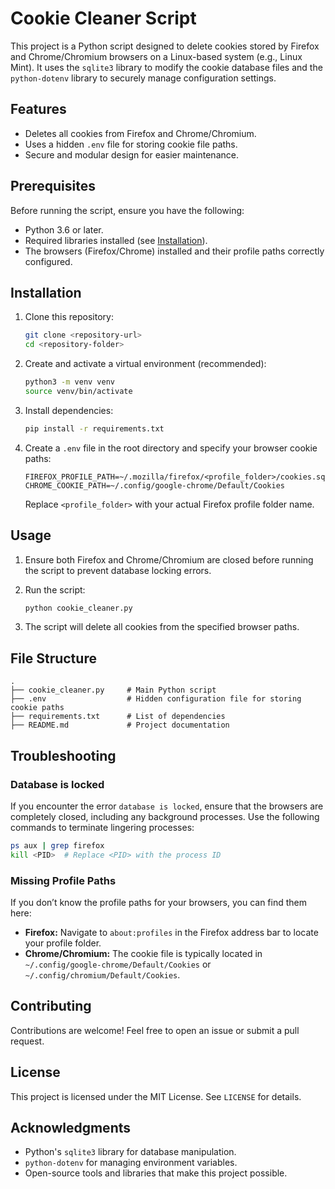 # Cookie Cleaner Script

This project is a Python script designed to delete cookies stored by Firefox and Chrome/Chromium browsers on a Linux-based system (e.g., Linux Mint). It uses the `sqlite3` library to modify the cookie database files and the `python-dotenv` library to securely manage configuration settings.

## Features
- Deletes all cookies from Firefox and Chrome/Chromium.
- Uses a hidden `.env` file for storing cookie file paths.
- Secure and modular design for easier maintenance.

## Prerequisites
Before running the script, ensure you have the following:
- Python 3.6 or later.
- Required libraries installed (see [Installation](#installation)).
- The browsers (Firefox/Chrome) installed and their profile paths correctly configured.

## Installation

1. Clone this repository:
   ```bash
   git clone <repository-url>
   cd <repository-folder>
   ```

2. Create and activate a virtual environment (recommended):
   ```bash
   python3 -m venv venv
   source venv/bin/activate
   ```

3. Install dependencies:
   ```bash
   pip install -r requirements.txt
   ```

4. Create a `.env` file in the root directory and specify your browser cookie paths:
   ```env
   FIREFOX_PROFILE_PATH=~/.mozilla/firefox/<profile_folder>/cookies.sqlite
   CHROME_COOKIE_PATH=~/.config/google-chrome/Default/Cookies
   ```
   Replace `<profile_folder>` with your actual Firefox profile folder name.

## Usage

1. Ensure both Firefox and Chrome/Chromium are closed before running the script to prevent database locking errors.

2. Run the script:
   ```bash
   python cookie_cleaner.py
   ```

3. The script will delete all cookies from the specified browser paths.

## File Structure
```
.
├── cookie_cleaner.py     # Main Python script
├── .env                  # Hidden configuration file for storing cookie paths
├── requirements.txt      # List of dependencies
├── README.md             # Project documentation
```

## Troubleshooting

### Database is locked
If you encounter the error `database is locked`, ensure that the browsers are completely closed, including any background processes. Use the following commands to terminate lingering processes:
```bash
ps aux | grep firefox
kill <PID>  # Replace <PID> with the process ID
```

### Missing Profile Paths
If you don’t know the profile paths for your browsers, you can find them here:
- **Firefox:**
  Navigate to `about:profiles` in the Firefox address bar to locate your profile folder.
- **Chrome/Chromium:**
  The cookie file is typically located in `~/.config/google-chrome/Default/Cookies` or `~/.config/chromium/Default/Cookies`.

## Contributing
Contributions are welcome! Feel free to open an issue or submit a pull request.

## License
This project is licensed under the MIT License. See `LICENSE` for details.

## Acknowledgments
- Python's `sqlite3` library for database manipulation.
- `python-dotenv` for managing environment variables.
- Open-source tools and libraries that make this project possible.
